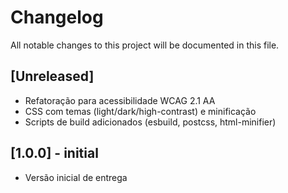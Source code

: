 # Changelog

All notable changes to this project will be documented in this file.

## [Unreleased]
- Refatoração para acessibilidade WCAG 2.1 AA
- CSS com temas (light/dark/high-contrast) e minificação
- Scripts de build adicionados (esbuild, postcss, html-minifier)

## [1.0.0] - initial
- Versão inicial de entrega
